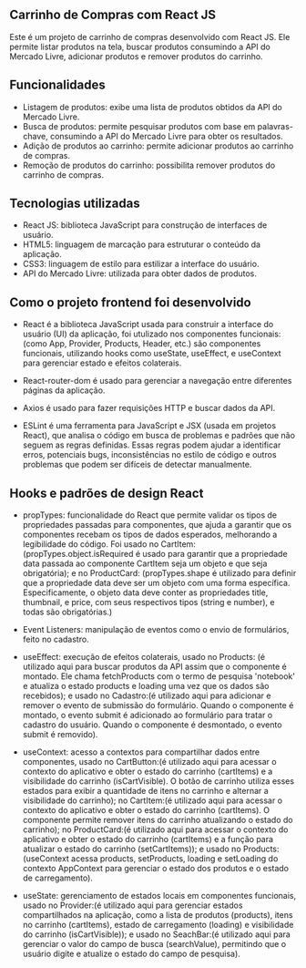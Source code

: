## Carrinho de Compras com React JS

Este é um projeto de carrinho de compras desenvolvido com React JS. Ele permite listar produtos na tela, buscar produtos consumindo a API do Mercado Livre, adicionar produtos e remover produtos do carrinho.

## Funcionalidades

- Listagem de produtos: exibe uma lista de produtos obtidos da API do Mercado Livre.
- Busca de produtos: permite pesquisar produtos com base em palavras-chave, consumindo a API do Mercado Livre para obter os resultados.
- Adição de produtos ao carrinho: permite adicionar produtos ao carrinho de compras.
- Remoção de produtos do carrinho: possibilita remover produtos do carrinho de compras.

## Tecnologias utilizadas

- React JS: biblioteca JavaScript para construção de interfaces de usuário.
- HTML5: linguagem de marcação para estruturar o conteúdo da aplicação.
- CSS3: linguagem de estilo para estilizar a interface do usuário.
- API do Mercado Livre: utilizada para obter dados de produtos.

## Como o projeto frontend foi desenvolvido

- React é a biblioteca JavaScript usada para construir a interface do usuário (UI) da aplicação, foi utulizado nos componentes funcionais:(como App, Provider, Products, Header, etc.) são componentes funcionais, utilizando hooks como useState, useEffect, e useContext para gerenciar estado e efeitos colaterais.

- React-router-dom é usado para gerenciar a navegação entre diferentes páginas da aplicação.

- Axios é usado para fazer requisições HTTP e buscar dados da API.

- ESLint é uma ferramenta para JavaScript e JSX (usada em projetos React), que analisa o código em busca de problemas e padrões que não seguem as regras definidas. Essas regras podem ajudar a identificar erros, potenciais bugs, inconsistências no estilo de código e outros problemas que podem ser difíceis de detectar manualmente.

## Hooks e padrões de design React

- propTypes: funcionalidade do React que permite validar os tipos de propriedades passadas para componentes, que ajuda a garantir que os componentes recebam os tipos de dados esperados, melhorando a legibilidade do código. Foi usado no CartItem: (propTypes.object.isRequired é usado para garantir que a propriedade data passada ao componente CartItem seja um objeto e que seja obrigatória); e no ProductCard: (propTypes.shape é utilizado para definir que a propriedade data deve ser um objeto com uma forma específica. Especificamente, o objeto data deve conter as propriedades title, thumbnail, e price, com seus respectivos tipos (string e number), e todas são obrigatórias.)

- Event Listeners: manipulação de eventos como o envio de formulários, feito no cadastro.

- useEffect: execução de efeitos colaterais, usado no Products: (é utilizado aqui para buscar produtos da API assim que o componente é montado. Ele chama fetchProducts com o termo de pesquisa 'notebook' e atualiza o estado products e loading uma vez que os dados são recebidos); e usado no Cadastro:(é utilizado aqui para adicionar e remover o evento de submissão do formulário. Quando o componente é montado, o evento submit é adicionado ao formulário para tratar o cadastro do usuário. Quando o componente é desmontado, o evento submit é removido).

- useContext: acesso a contextos para compartilhar dados entre componentes, usado no CartButton:(é utilizado aqui para acessar o contexto do aplicativo e obter o estado do carrinho (cartItems) e a visibilidade do carrinho (isCartVisible). O botão de carrinho utiliza esses estados para exibir a quantidade de itens no carrinho e alternar a visibilidade do carrinho); no CartItem:(é utilizado aqui para acessar o contexto do aplicativo e obter o estado do carrinho (cartItems). O componente permite remover itens do carrinho atualizando o estado do carrinho); no ProductCard:(é utilizado aqui para acessar o contexto do aplicativo e obter o estado do carrinho (cartItems) e a função para atualizar o estado do carrinho (setCartItems)); e usado no Products:(useContext acessa products, setProducts, loading e setLoading do contexto AppContext para gerenciar o estado dos produtos e o estado de carregamento).

- useState: gerenciamento de estados locais em componentes funcionais, usado no Provider:(é utilizado aqui para gerenciar estados compartilhados na aplicação, como a lista de produtos (products), itens no carrinho (cartItems), estado de carregamento (loading) e visibilidade do carrinho (isCartVisible)); e usado no SeachBar:(é utilizado aqui para gerenciar o valor do campo de busca (searchValue), permitindo que o usuário digite e atualize o estado do campo de pesquisa).



